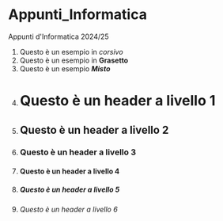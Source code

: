 # Appunti_Informatica
Appunti d'Informatica 2024/25
1) Questo è un esempio in _corsivo_
2) Questo è un esempio in **Grasetto**
3) Questo è un esempio _**Misto**_
4) # Questo è un header a livello 1
5) ## Questo è un header a livello 2
6) ### Questo è un header a livello 3
7) #### Questo è un header a livello 4
8) ##### Questo è un header a livello 5
9) ###### Questo è un header a livello 6

